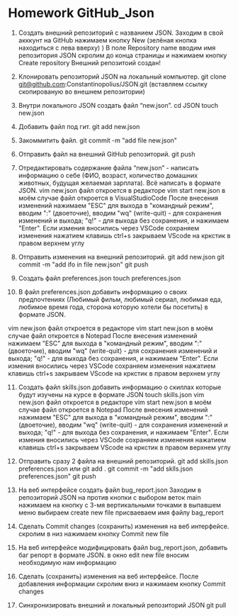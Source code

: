 # Homework GitHub_Json
 
1. Создать внешний репозиторий c названием JSON.
Заходим в свой акккунт на GitHub нажимаем кнопку New (зелёная кнопка находиться с лева вверху) )
В поле Repository name вводим имя репозитория JSON скролим до конца страницы и нажимаем кнопку Create repository
Внешний репозитоий создан!

2. Клонировать репозиторий JSON на локальный компьютер.
git clone git@github.com:Constantinopolius/JSON.git (вставляем ссылку скопированую во внешнем репозитории)
 
3. Внутри локального JSON создать файл “new.json”.
cd JSON 
touch new.json
 
4. Добавить файл под гит.
git add new.json
 
5. Закоммитить файл.
git commit -m "add file new.json"
 
6. Отправить файл на внешний GitHub репозиторий.
git push 
 
7. Отредактировать содержание файла “new.json” - написать информацию о себе (ФИО, возраст, количество домашних животных, будущая желаемая зарплата). Всё написать в формате JSON.
vim new.json файл откроется в редакторе vim   start new.json в моём случае файл откроется в VisualStudioCode
После внесения изменений нажимаем "ESC" для выхода в "командный режим", вводим ":" (двоеточие), вводим "wq" (write-quit) - для сохранения изменений и выхода; "q!" - для выхода без сохранения, и нажимаем "Enter".
Если измения вносились через VSCode сохраняем изменения нажатием клавишь ctrl+s закрываем VScode на кркстик в правом верхнем углу

8. Отправить изменения на внешний репозиторий.
git add new.json
git commit -m "add ifo in file new.json"
git push
 
9. Создать файл preferences.json
touch preferences.json
 
10. В файл preferences.json добавить информацию о своих предпочтениях (Любимый фильм, любимый сериал, любимая еда, любимое время года, сторона которую хотели бы посетить) в формате JSON.

vim new.json файл откроется в редакторе vim   start new.json в моём случае файл откроется в Notepad
После внесения изменений нажимаем "ESC" для выхода в "командный режим", вводим ":" (двоеточие), вводим "wq" (write-quit) - для сохранения изменений и выхода; "q!" - для выхода без сохранения, и нажимаем "Enter".
Если измения вносились через VSCode сохраняем изменения нажатием клавишь ctrl+s закрываем VScode на кркстик в правом верхнем углу
 
11. Создать файл skills.json добавить информацию о скиллах которые будут изучены на курсе в формате JSON
touch skills.json
vim new.json файл откроется в редакторе vim   start new.json в моём случае файл откроется в Notepad
После внесения изменений нажимаем "ESC" для выхода в "командный режим", вводим ":" (двоеточие), вводим "wq" (write-quit) - для сохранения изменений и выхода; "q!" - для выхода без сохранения, и нажимаем "Enter".
Если измения вносились через VSCode сохраняем изменения нажатием клавишь ctrl+s закрываем VScode на кркстик в правом верхнем углу

12. Отправить сразу 2 файла на внешний репозиторий.
git add skills.json preferences.json или git add .
git commit -m "add sklls.json preferences.json"
git push 
 
13. На веб интерфейсе создать файл bug_report.json
Заходим в репозиторий JSON на против кнопки с выбором веток main нажимаем на кнопку с 3-мя вертикальными точками 
в выпавшем меню выбираем create new file 
присваеваем имя файлу bag_report 

14. Сделать Commit changes (сохранить) изменения на веб интерфейсе.
скролим в низ нажимаем кнопку Commit new file
 
15. На веб интерфейсе модифицировать файл bug_report.json, добавить баг репорт в формате JSON.
в окно edit new file вносим необходимую нам информацию 

16. Сделать (сохранить) изменения на веб интерфейсе.
После добавления информации скролим вниз и нажимаем кнопку Commit changes
 
17. Синхронизировать внешний и локальный репозиторий JSON
git pull 
